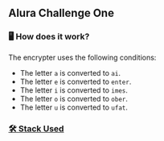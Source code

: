## Alura Challenge One

### 🖥 How does it work?

The encrypter uses the following conditions:

- The letter `a` is converted to `ai`.
- The letter `e` is converted to `enter`.
- The letter `i` is converted to `imes`.
- The letter `o` is converted to `ober`.
- The letter `u` is converted to `ufat`.

### [🛠 Stack Used](techstack.md)
